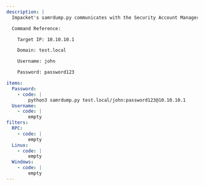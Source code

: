 ```yaml
---
description: |
  Impacket's samrdump.py communicates with the Security Account Manager Remote (SAMR) interface to list system user accounts, available resource shares, and other sensitive information.

  Command Reference:

  	Target IP: 10.10.10.1

  	Domain: test.local

  	Username: john

  	Password: password123

items:
  Password:
    - code: |
        python3 samrdump.py test.local/john:password123@10.10.10.1
  Username:
    - code: |
        empty
filters:
  RPC:
    - code: |
        empty
  Linux:
    - code: |
        empty
  Windows:
    - code: |
        empty
---
```

